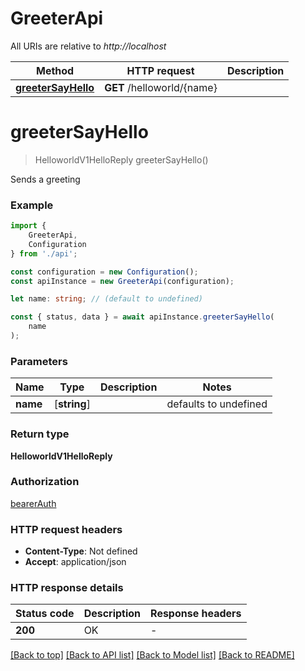 # GreeterApi

All URIs are relative to *http://localhost*

|Method | HTTP request | Description|
|------------- | ------------- | -------------|
|[**greeterSayHello**](#greetersayhello) | **GET** /helloworld/{name} | |

# **greeterSayHello**
> HelloworldV1HelloReply greeterSayHello()

Sends a greeting

### Example

```typescript
import {
    GreeterApi,
    Configuration
} from './api';

const configuration = new Configuration();
const apiInstance = new GreeterApi(configuration);

let name: string; // (default to undefined)

const { status, data } = await apiInstance.greeterSayHello(
    name
);
```

### Parameters

|Name | Type | Description  | Notes|
|------------- | ------------- | ------------- | -------------|
| **name** | [**string**] |  | defaults to undefined|


### Return type

**HelloworldV1HelloReply**

### Authorization

[bearerAuth](../README.md#bearerAuth)

### HTTP request headers

 - **Content-Type**: Not defined
 - **Accept**: application/json


### HTTP response details
| Status code | Description | Response headers |
|-------------|-------------|------------------|
|**200** | OK |  -  |

[[Back to top]](#) [[Back to API list]](../README.md#documentation-for-api-endpoints) [[Back to Model list]](../README.md#documentation-for-models) [[Back to README]](../README.md)

